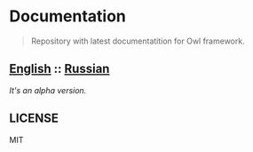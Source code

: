 Documentation
=============

> Repository with latest documentatition for Owl framework.

## [English](./en/welcome.md) :: [Russian](./ru/welcome.md) 

*It's an alpha version.*

## LICENSE

MIT